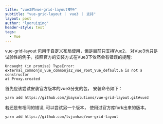 ```yaml
---
title: "vue3的vue-grid-layout支持"
subtitle: "vue-grid-layout ｜ vue3 ｜ 支持"
layout: post
author: "luoruiqing"
header-style: text
tags:
  - Vue
---
```



vue-grid-layout 包用于自定义布局使用，但是目前只支持Vue2， 对Vue3也只是试验性的例子，按照官方的安装方式在Vue3下依然会有错误的提醒:


```log
Uncaught (in promise) TypeError: external_commonjs_vue_commonjs2_vue_root_Vue_default.a is not a constructor
at Proxy.created
```

首先应该尝试安装官方版本的vue3分支的包， 安装命令如下：

```sh
yarn add https://github.com/jbaysolutions/vue-grid-layout.git#vue3
```

若还是有相同的错误, 可以尝试另一个版本， 使用过官方库fork出来的版本。

```sh
yarn add https://github.com/lvjunhao/vue-grid-layout
```